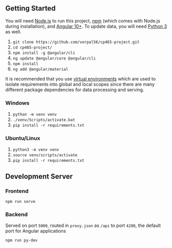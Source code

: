 ## Getting Started
You will need [Node.js](https://nodejs.org/en/) to run this project, [npm](https://www.npmjs.com/) (which comes with Node.js during installation), and [Angular 10+](https://angular.io/). To update data, you will need [Python 3](https://docs.python.org/3/) as well.
1. `git clone https://github.com/vorpal56/cp465-project.git`
2. `cd cp465-project/`
3. `npm install -g @angular/cli`
4. `ng update @angular/core @angular/cli`
5. `npm install`
6. `ng add @angular/material`


It is recommended that you use [virtual environments](https://docs.python.org/3/tutorial/venv.html) which are used to isolate requirements into global and local scopes since there are many different package dependencies for data processing and serving.
### Windows
1. `python -m venv venv`
2. `./venv/Scripts/activate.bat`
3. `pip install -r requirements.txt`

### Ubuntu/Linux
1. `python3 -m venv venv`
2. `source venv/scripts/activate`
3. `pip install -r requirements.txt`

## Development Server
### Frontend
```
npm run serve
```
### Backend
Served on port `5000`, routed in `proxy.json` as `/api` to port `4200`, the default port for Angular applications
```
npm run py-dev
```
